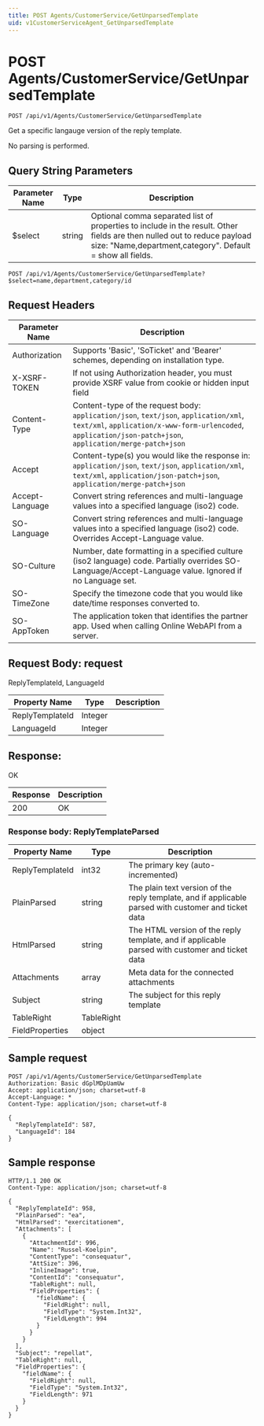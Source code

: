 ```yaml
---
title: POST Agents/CustomerService/GetUnparsedTemplate
uid: v1CustomerServiceAgent_GetUnparsedTemplate
---
```


# POST Agents/CustomerService/GetUnparsedTemplate

```http
POST /api/v1/Agents/CustomerService/GetUnparsedTemplate
```

Get a specific langauge version of the reply template.


No parsing is performed.






## Query String Parameters

| Parameter Name | Type |  Description |
|----------------|------|--------------|
| $select | string |  Optional comma separated list of properties to include in the result. Other fields are then nulled out to reduce payload size: "Name,department,category". Default = show all fields. |

```http
POST /api/v1/Agents/CustomerService/GetUnparsedTemplate?$select=name,department,category/id
```


## Request Headers

| Parameter Name | Description |
|----------------|-------------|
| Authorization  | Supports 'Basic', 'SoTicket' and 'Bearer' schemes, depending on installation type. |
| X-XSRF-TOKEN   | If not using Authorization header, you must provide XSRF value from cookie or hidden input field |
| Content-Type | Content-type of the request body: `application/json`, `text/json`, `application/xml`, `text/xml`, `application/x-www-form-urlencoded`, `application/json-patch+json`, `application/merge-patch+json` |
| Accept         | Content-type(s) you would like the response in: `application/json`, `text/json`, `application/xml`, `text/xml`, `application/json-patch+json`, `application/merge-patch+json` |
| Accept-Language | Convert string references and multi-language values into a specified language (iso2) code. |
| SO-Language | Convert string references and multi-language values into a specified language (iso2) code. Overrides Accept-Language value. |
| SO-Culture | Number, date formatting in a specified culture (iso2 language) code. Partially overrides SO-Language/Accept-Language value. Ignored if no Language set. |
| SO-TimeZone | Specify the timezone code that you would like date/time responses converted to. |
| SO-AppToken | The application token that identifies the partner app. Used when calling Online WebAPI from a server. |

## Request Body: request 

ReplyTemplateId, LanguageId 

| Property Name | Type |  Description |
|----------------|------|--------------|
| ReplyTemplateId | Integer |  |
| LanguageId | Integer |  |

## Response:

OK

| Response | Description |
|----------------|-------------|
| 200 | OK |

### Response body: ReplyTemplateParsed

| Property Name | Type |  Description |
|----------------|------|--------------|
| ReplyTemplateId | int32 | The primary key (auto-incremented) |
| PlainParsed | string | The plain text version of the reply template, and if applicable parsed with customer and ticket data |
| HtmlParsed | string | The HTML version of the reply template, and if applicable parsed with customer and ticket data |
| Attachments | array | Meta data for the connected attachments |
| Subject | string | The subject for this reply template |
| TableRight | TableRight |  |
| FieldProperties | object |  |

## Sample request

```http!
POST /api/v1/Agents/CustomerService/GetUnparsedTemplate
Authorization: Basic dGplMDpUamUw
Accept: application/json; charset=utf-8
Accept-Language: *
Content-Type: application/json; charset=utf-8

{
  "ReplyTemplateId": 587,
  "LanguageId": 184
}
```

## Sample response

```http_
HTTP/1.1 200 OK
Content-Type: application/json; charset=utf-8

{
  "ReplyTemplateId": 958,
  "PlainParsed": "ea",
  "HtmlParsed": "exercitationem",
  "Attachments": [
    {
      "AttachmentId": 996,
      "Name": "Russel-Koelpin",
      "ContentType": "consequatur",
      "AttSize": 396,
      "InlineImage": true,
      "ContentId": "consequatur",
      "TableRight": null,
      "FieldProperties": {
        "fieldName": {
          "FieldRight": null,
          "FieldType": "System.Int32",
          "FieldLength": 994
        }
      }
    }
  ],
  "Subject": "repellat",
  "TableRight": null,
  "FieldProperties": {
    "fieldName": {
      "FieldRight": null,
      "FieldType": "System.Int32",
      "FieldLength": 971
    }
  }
}
```